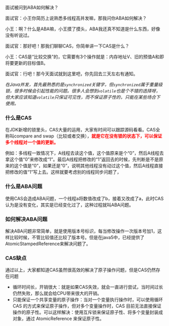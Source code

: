 面试被问到ABA如何解决？

面试官：小王你简历上说熟悉多线程高并发嘛，那我问你ABA如何解决？

小王：啊？什么是ABA嘛，小王摸了摸头，ABA我还真不知道是什么东西，好像没有听说过。

面试官：那好吧！那我们聊聊CAS，你简单讲一下CAS是什么？

小王：CAS是“比较交换”的，它需要有3个操作就是：内存地址V、旧的预值A和即将要更新的目标值B。

面试官：行吧！那今天面试就到这里吧，你先回去三天左右有通知。

*在Java并发，首先最熟悉的是`synchronized`关键字，但`synchronized`属于重量级锁，很多时候会引起性能的问题。很多人会想到`volatile`也是个不错的选择呀，但大家应该知道`volatile`只保证可见性，而不保证原子性的，只能在某些场合下使用。*

### 什么是CAS

在JDK新增的锁里头，CAS大量的运用，大家有时间可以跟踪源码看看。CAS全称叫compare and swap（比较或者交换），<font color="red">**就是它在没有锁的状态下，可以保证多个线程对一个值的更新。**</font>

例如：多线程一致情况下，A线程去读这个值，这个值原来是个“0”，然后A线程去拿这个值“0”来修改成“1”。最后A线程把修改的“1”返回去的时候，先判断是不是原来的这个值是“0”，如果还是“0”，说明其他线程没有动过这个值，然后A线程直接把修改的值“1”写上去。这样就要考虑别的线程同步问题了，

### 什么是ABA问题

使用CAS会造成ABA问题，一个线程a将数值改成了b，接着又改成了a，此时CAS认为是没有变化，其实是已经变化过了，这种过程就叫ABA问题。

### 如何解决ABA问题

解决ABA问题非常简单，就是使用版本号标识，每当修改操作一次版本号加1，这样比较时候，不管比较值还比较了版本号。但是在java5中，已经提供了AtomicStampedReference来解决问题了。

### CAS缺点

通过以上，大家都知道CAS虽然很高效的解决了原子操作问题，但是CAS仍然存在问题

* 循环时间长，开销很大：就是如果CAS失效，就会一直进行尝试，当时间过长仍然失败，那么就会给CPU带来很大的开销。
* 只能保证一个共享变量的原子操作：当对一个变量执行操作时，可以使用循环 CAS 的方式来保证原子操作，但对多个变量操作时，CAS 目前无法直接保证操作的原子性。可以这样解决：使用互斥锁来保证原子性、将多个变量封装成对象，通过 AtomicReference 来保证原子性。

